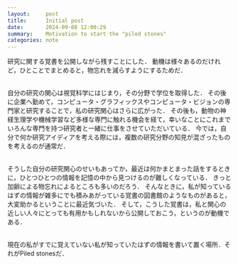```yaml
---
layout:     post
title:      Initial post
date:       2024-09-08 12:00:29
summary:    Motivation to start the "piled stones"
categories: note
---
```


研究に関する覚書を公開しながら残すことにした．
動機は様々あるのだけれど，ひとことでまとめると，物忘れを減らすようにするためだ．
<br><br>

自分の研究の関心は視覚科学にはじまり，その分野で学位を取得した．
その後に企業へ勤めて，コンピュータ・グラフィックスやコンピュータ・ビジョンの専門家と研究することで，私の研究関心はさらに広がった．
その後も，動物の神経生理学や機械学習など多様な専門に触れる機会を経て，幸いなことにこれまでいろんな専門を持つ研究者と一緒に仕事をさせていただいている．
今では，自分で何か研究アイディアを考える際には，複数の研究分野の知見が混ざったものを考えるのが通常だ．
<br><br>

そうした自分の研究関心のせいもあってか，最近は何かまとまった話をするときに，ひとつひとつの情報を記憶の中から見つけるのが難しくなっている．
きっと加齢による物忘れによるところも多いのだろう．
そんなときに，私が知っているはずの情報が雑多にでも積みあがっている覚書の図書館のようなものがあると，大変助かるということに最近気づいた．
そして，こうした覚書は，私と関心の近しい人々にとっても有用かもしれないから公開しておこう，というのが動機である．
<br><br>

現在の私がすでに覚えていない私が知っていたはずの情報を書いて置く場所．それがPiled stonesだ．
